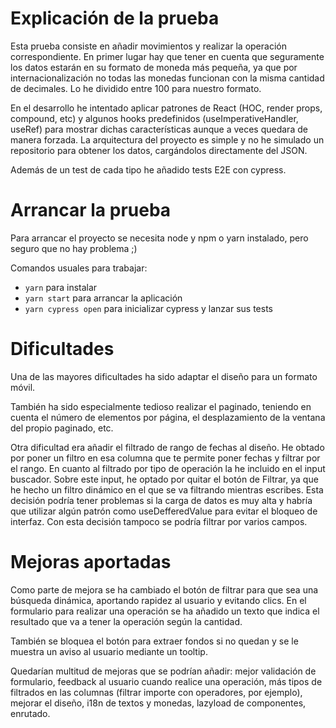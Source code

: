 # Explicación de la prueba

Esta prueba consiste en añadir movimientos y realizar la operación correspondiente. En primer lugar hay que tener en cuenta que seguramente los datos estarán en su formato de moneda más pequeña, ya que por internacionalización no todas las monedas funcionan con la misma cantidad de decimales. Lo he dividido entre 100 para nuestro formato.

En el desarrollo he intentado aplicar patrones de React (HOC, render props, compound, etc) y algunos hooks predefinidos (useImperativeHandler, useRef) para mostrar dichas características aunque a veces quedara de manera forzada. La arquitectura del proyecto es simple y no he simulado un repositorio para obtener los datos, cargándolos directamente del JSON.

Además de un test de cada tipo he añadido tests E2E con cypress.

# Arrancar la prueba

Para arrancar el proyecto se necesita node y npm o yarn instalado, pero seguro que no hay problema ;)

Comandos usuales para trabajar:

- `yarn` para instalar
- `yarn start` para arrancar la aplicación
- `yarn cypress open` para inicializar cypress y lanzar sus tests

# Dificultades

Una de las mayores dificultades ha sido adaptar el diseño para un formato móvil.

También ha sido especialmente tedioso realizar el paginado, teniendo en cuenta el número de elementos por página, el desplazamiento de la ventana del propio paginado, etc.

Otra dificultad era añadir el filtrado de rango de fechas al diseño. He obtado por poner un filtro en esa columna que te permite poner fechas y filtrar por el rango. En cuanto al filtrado por tipo de operación la he incluido en el input buscador. Sobre este input, he optado por quitar el botón de Filtrar, ya que he hecho un filtro dinámico en el que se va filtrando mientras escribes. Esta decisión podría tener problemas si la carga de datos es muy alta y habría que utilizar algún patrón como useDefferedValue para evitar el bloqueo de interfaz. Con esta decisión tampoco se podría filtrar por varios campos.

# Mejoras aportadas

Como parte de mejora se ha cambiado el botón de filtrar para que sea una búsqueda dinámica, aportando rapidez al usuario y evitando clics. En el formulario para realizar una operación se ha añadido un texto que indica el resultado que va a tener la operación según la cantidad.

También se bloquea el botón para extraer fondos si no quedan y se le muestra un aviso al usuario mediante un tooltip.

Quedarían multitud de mejoras que se podrían añadir: mejor validación de formulario, feedback al usuario cuando realice una operación, más tipos de filtrados en las columnas (filtrar importe con operadores, por ejemplo), mejorar el diseño, i18n de textos y monedas, lazyload de componentes, enrutado.
